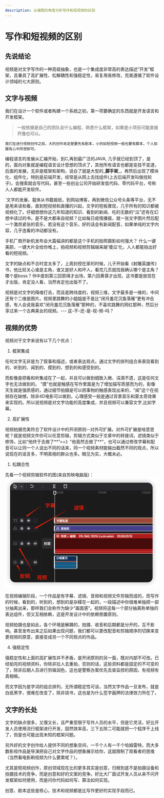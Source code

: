 ```yaml
---
description: 从编程的角度分析写作和短视频的区别
---
```


# 写作和短视频的区别


## 先说结论

视频是对文字写作的一种高级抽象，也是一个集成度非常高的表达描述“开发”框架，且兼具了高扩展性、松解耦性和强稳定性，易复用易修改，完美遵循了软件设计领域的七大原则。

## 文字与视频

我们在设计一个软件或者构建一个系统之初，第一项要确定的东西就是开发语言和开发框架。

> 一般依据是自己的团队会什么编程、熟悉什么框架，如果是小项目可能直接开撸也可以。

`我们在进行视频创作之前，大的创作肯定是要先有剧本，小的如短视频一般也要有脚本，个人拍摄有心中所想即可。`


编程语言的发展从汇编开始，到C,再到最广泛的JAVA, 几乎就已经到顶了，是的，面向对象就是编程语言设计思想的顶点了，其他所有语言也都是变技不变道，后面的发展，无非是框架和架构，说白了就是大型的_**脚手架**_，再然后出现了模块化、组件化，特别是前端开发，经常是从网上去找组件(上古后端开发叫做找轮子)，会搜索就会写代码，甚至一些创业公司开始研发低代码、零代码平台，号称人人都能开发软件。



`文字的发展，载体从书籍报纸，到网站博客，再到微信公众号头条等平台，无不是用来读和看，直到短视频和直播的兴起，文字的短板骤现，几乎所有的知识都被视频化了。仔细想想你这几年知道的知识、看到的新闻、吃的无数的“瓜”还有在幻想中读过的书，是不是大都来自视频？比如每日疫情播报，就一张文字图片然后配一个激昂紧张的音乐，若没有这个音乐，好的话会有新闻配音，如果单纯的文字内容，几乎连看的冲动都没有。

手机厂商开新机发布会大篇幅讲的都是这个手机的拍照摄影如何强大？ 什么一键美颜，一键大片全给你堆上，拍视频和视频剪辑越来越‘傻瓜’化，人人都能拍出好看的短视频。
`

文字的缺点和不合时宜太多了，上周封控在家的时候，儿子开始看《射雕英雄传》书，他比较关心谁是主角，谁又是好人和坏人，看完几页就找我确认哪个是主角？哪个是boss？书中直到第三回郭靖才出场，第六回黄蓉才出现，这书要是放现在才出版，肯定没人看，当然肯定也出版不了。

视频是对文字的降维打击，而且是跨纬度的，视频三维，文字最多是一维的，中间还有个二维是图片。视频里跳舞的小姐姐是不是比“闭月羞花沉鱼落雁”更有冲击感，有人会说我喜欢“闭月羞花沉鱼落雁”那种的，不喜欢跳舞的网红那种，然后分享过来一个古典美女的视频。--- 这-不-还-是-视-频-吗？

## 视频的优势

视频对于文字来说有以下几个优点：

1. 框架集成

任何文字无非是为了叙事和描述，或者表达观点。通过文字的排列组合来表现看到的、听到的、闻到的、摸到的、想到的和感受到的。

而影像是把看和听集成在了一起，并且可以做到细致入微、涓滴不遗，这是任何文字也无法做到的。
“摸”也就是触感在写作里面是为了增加描写质感而为的，影像天生就是强质感的，通过细节拍摄是可以把事物的触感表现出来的，“闻”这个在视频存在缺憾，除非4D电影可以做到，心理感受一般是通过背景音乐和蒙太奇效果来实现的。所以说视频是对文字功能的高度集成，并且视频可以兼容文字,比如字幕。

2. 高扩展性

视频拍摄完美符合了软件设计中的开闭原则--对外可扩展。对外可扩展是啥意思呢？就是视频文件你可以任意剪辑，剪辑方式类似于文章中的转接词，滤镜类似于修饰，比如“他终于去做了**”==》"他竟然去做了**"，也可以通过修改字幕和配音可以让同一个人说出不同的话来，同一个视频素材能输出截然不同的观点，所以说现在的谣言多，不明真相的群众也多。眼见为实，大概未必。

1. 松耦合性

先看一个视频剪辑软件的图(来自剪映电脑版)：
![](/.gitbook/assets/22111802.png)

在视频编辑阶段，一个作品是有字幕、滤镜、音频和视频文件剪辑而成的，而写作的时候，看到的，听到的，想到的是杂糅在一起的，一段描述中你很难单独把一部分抽离出来，那样我们会称作为缺少“画面感”。视频将这每一个部分抽离称单独的表达组件，但又互相依赖，这是开发设计中的依赖倒置原则。

视频拍摄也是如此，各个环境是解耦的，拍摄、收音和后期都是分开的，互不影响。甚至发布出来之后如果出现问题，我们都可以更改配音和剪辑顺序的切换来变更视频的原意，直接变成另一个不同观点的作品。

4. 强稳定性

强稳定性和上面的高扩展性并不矛盾，是开闭原则的另一面，既对内部不可改。已经拍完的视频资料，你除非拉人去重拍，否则的话，这些资料都是固定的不可变的了，除非后期人员进行剪辑润色，这也是警察办案优先去查监控的原因，有视频有真相嘛。

而文字因为是字词的组合排列，无所谓稳定性可谈，当然文字作品一旦发布，就是白纸黑字，很难在改变了，除非烧书，这也是为什么签字画押的法律效力所在了。

## 文字的长处

文字的缺点很多，又慢又长，且严重受限于写作人员的水平，但是它灵活，好比开发人员使用流行框架进行开发，固然效率高，三下五除二可能就把一个程序干上线了，但是也可能出现未知的框架问题。

另外好的文字创作给人提供不同的想象空间，一千个人有一千个哈姆雷特，而大多数影视作品是导演把自己对文字作品的想象展示给你，这就限制了观看者的思维（当然看电影刷视频为什么要累呢？）。

尤其是短视频创作，原创领域现在比的更多其实是创意，归根到底不是拍摄设备和拍摄技术的竞争，而是创意和好的文案的竞争。好比大厂面试开发人员从来不问开发框架如何使用，而是问你代码如何写、算法如何实现。

创意、剧本这些是核心，技术和视频都是比写作更好的实现手段而已。

